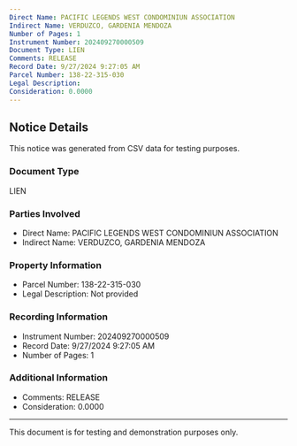 ```yaml
---
Direct Name: PACIFIC LEGENDS WEST CONDOMINIUN ASSOCIATION
Indirect Name: VERDUZCO, GARDENIA MENDOZA
Number of Pages: 1
Instrument Number: 202409270000509
Document Type: LIEN
Comments: RELEASE
Record Date: 9/27/2024 9:27:05 AM
Parcel Number: 138-22-315-030
Legal Description: 
Consideration: 0.0000
---
```


## Notice Details

This notice was generated from CSV data for testing purposes.

### Document Type
LIEN

### Parties Involved
- Direct Name: PACIFIC LEGENDS WEST CONDOMINIUN ASSOCIATION
- Indirect Name: VERDUZCO, GARDENIA MENDOZA

### Property Information
- Parcel Number: 138-22-315-030
- Legal Description: Not provided

### Recording Information
- Instrument Number: 202409270000509
- Record Date: 9/27/2024 9:27:05 AM
- Number of Pages: 1

### Additional Information
- Comments: RELEASE
- Consideration: 0.0000

---

This document is for testing and demonstration purposes only.
